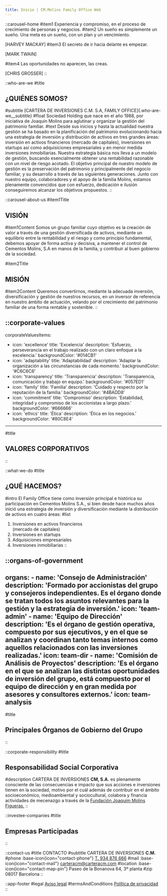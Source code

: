 ```yaml
---
title: Inicio | CM.Molins Family Office Web
---
```


::carousel-home
#item1
  Experiencia y compromiso, en el proceso de crecimiento de personas y negocios.
#item2
  Un sueño es simplemente un sueño. Una meta es un sueño, con un plan y un vencimiento.

  [HARVEY MACKAY]
#item3
  El secreto de ir hacia delante es empezar.

  [MARK TWAIN]

#item4
  Las oportunidades no aparecen, las creas.

  [CHRIS GROSSER]
::

::who-are-we
#title
  ## ¿QUIÉNES SOMOS?
#subtitle
  [CARTERA DE INVERSIONES C.M. S.A, FAMILY OFFICE]{.who-are-we__subtitle}
#float
  Sociedad Holding que nace en el año 1988, por iniciativa de Joaquín Molins para aglutinar y organizar la gestión del patrimonio familiar.
#text
  Desde sus inicios y hasta la actualidad nuestra gestión se ha basado en la planificación del patrimonio evolucionando hacia una estrategia de inversión y distribución de activos en tres grandes áreas: inversión en activos financieros (mercado de capitales), inversiones en startups así como adquisiciones empresariales y en menor medida inversiones inmobiliarias. Nuestra estrategia básica nos lleva a un modelo de gestión, buscando esencialmente obtener una rentabilidad razonable con un nivel de riesgo acotado. El objetivo principal de nuestro modelo de gestión es la preservación del patrimonio y principalmente del negocio familiar, y su desarrollo a través de las siguientes generaciones. Junto con nuestro equipo, colaboradores y el apoyo de la familia Molins, estamos plenamente convencidos que con esfuerzo, dedicación e ilusión conseguiremos alcanzar los objetivos propuestos.
::

::carousel-about-us
#item1Title
  ## VISIÓN
#item1Content
Somos un grupo familiar cuyo objetivo es la creación de valor a través de una gestión diversificada de activos, mediante un equilibrio entre la rentabilidad y el riesgo y como principio fundamental, debemos apoyar de forma activa y decisiva, a mantener el control de Cementos Molins, S.A en manos de la familia, y contribuir al buen gobierno de la sociedad.

#item2Title
  ## MISIÓN
#item2Content
  Queremos convertirnos, mediante la adecuada inversión, diversificación y gestión de nuestros recursos, en un inversor de referencia en nuestro ámbito de actuación, velando por el crecimiento del patrimonio familiar de una forma rentable y sostenible.
::

::corporate-values
---
corporateValuesItems:
  - icon: 'excellence'
    title: 'Excelencia'
    description: 'Esfuerzo, perseverancia en el trabajo realizado con un claro enfoque a la excelencia.'
    backgroundColor: '#014CB1'
  - icon: 'adaptability'
    title: 'Adaptabilidad'
    description: 'Adaptar la organización a las circunstancias de cada momento.'
    backgroundColor: '#C6C6C6'
  - icon: 'transparency'
    title: 'Transparencia'
    description: 'Transparencia, comunicación y trabajo en equipo.'
    backgroundColor: '#057ED1'
  - icon: 'family'
    title: 'Familia'
    description: 'Cuidado y respecto por la reputación de la familia.'
    backgroundColor: '#4BADD8'
  - icon: 'commitment'
    title: 'Compromiso'
    description: 'Estabilidad, integridad y compromiso de los accionistas a largo plazo.'
    backgroundColor: '#666666'
  - icon: 'ethics'
    title: 'Ética'
    description: 'Ética en los negocios.'
    backgroundColor: '#80C8E4'
---
#title
  ## VALORES CORPORATIVOS
::

::what-we-do
#title
  ## ¿QUÉ HACEMOS?
#intro
  El Family Office tiene como inversión principal e histórica su participación en Cementos Molins S.A., si bien desde hace muchos años inició una estrategia de inversión y diversificación mediante la distribución de activos en cuatro áreas:
#list
  1. Inversiones en activos financieros<br>(mercado de capitales)
  2. Inversiones en startups
  3. Adquisiciones empresariales
  4. Inversiones inmobiliarias
::

::organs-of-government
---
  organs:
    - name: 'Consejo de Administración'
      description: 'Formado por accionistas del grupo y consejeros independientes. Es el órgano donde se tratan todos los asuntos relevantes para la gestión y la estrategia de inversión.'
      icon: 'team-admin'
    - name: 'Equipo de Dirección'
      description: 'Es el órgano de gestión operativa, compuesto por sus ejecutivos, y en el que se analizan y coordinan tanto temas internos como aquellos relacionados con las inversiones realizadas.'
      icon: team-dir
    - name: 'Comisión de Análisis de Proyectos'
      description: 'Es el órgano en el que se analizan las distintas oportunidades de inversión del grupo, está compuesto por el equipo de dirección y en gran medida por asesores y consultores externos.'
      icon: team-analysis
---
#title
 ## Principales Órganos de Gobierno del Grupo
::

::corporate-responsibility
#title
  ## Responsabilidad Social Corporativa
#description
  CARTERA DE INVERSIONES **CM, S.A.** es plenamente consciente de las consecuencias e impacto que sus acciones e inversiones tienen en la sociedad, motivo por el cuál además de contribuir en el ámbito socioeconómico, medioambiental y sociocultural, colabora y financia actividades de mecenazgo a través de la [Fundación Joaquim Molins Figueras.](http://www.joaquimmolinsfigueras.org/)
::

::investee-companies
#title
  ## Empresas Participadas
::

::contact-us
#title
  CONTACTO
#subtitle
  CARTERA DE INVERSIONES **C.M.**
#phone
  :base-icon{icon="contact-phone"} [T. 934 876 666](tel:+34934121300)
#mail
  :base-icon{icon="contact-mail"} [carteracm@carteracm.com](mailto:carteracm@carteracm.com)
#location
  :base-icon{icon="contact-map-pin"} Paseo de la Bonanova 64, 3º planta
#zip
  08017 Barcelona
::

::app-footer
#legal
  [Aviso legal](/legal)
#termsAndConditions
  [Política de privacidad](/privacidad)
::

